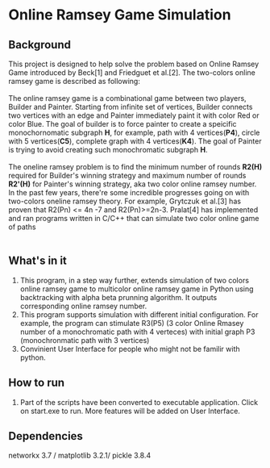 # Online Ramsey Game Simulation</br>
## Background</br>
This project is designed to help solve the problem based on Online Ramsey Game introduced by Beck[1] and Friedguet et al.[2]. The two-colors online ramsey game is described as following: </br></br>
The online ramsey game is a combinational game between two players, Builder and Painter. Starting from infinite set of vertices, Builder connects two vertices with an edge and Painter immediately paint it with color Red or color Blue. The goal of builder is to force painter to create a speicific monochornomatic subgraph **H**, for example, path with 4 vertices(**P4**), circle with 5 vertices(**C5**), complete graph with 4 vertices(**K4**). The goal of Painter is trying to avoid creating such monochromatic subgraph **H**.</br></br>
The oneline ramsey problem is to find the minimum number of rounds **R2(H)** required for Builder's winning strategy and maximum number of rounds **R2'(H)** for Painter's winning strategy, aka two color online ramsey number. In the past few years, there're some incredible progresses going on with two-colors oneline ramsey theory. For example, Grytczuk et al.[3] has proven that R2(Pn) <= 4n -7 and R2(Pn)>=2n-3. Pralat[4] has implemented and ran programs written in C/C++ that can simulate two color online game of paths</br></br>
## What's in it
1. This program, in a step way further, extends simulation of two colors online ramsey game to multicolor online ramsey game in Python using backtracking with alpha beta prunning algorithm. It outputs corresponding online ramsey number.</br>
2. This program supports simulation with different initial configuration. For example, the program can stimulate R3(P5) (3 color Online Rmasey number of a monochromatic path with 4 verteces) with initial graph P3 (monochronmatic path with 3 vertices)</b4>
3. Convinient User Interface for people who might not be familir with python. 
## How to run
1. Part of the scripts have been converted to executable application. Click on start.exe to run. More features will be added on User Interface.
## Dependencies
networkx 3.7 / matplotlib 3.2.1/ pickle 3.8.4 
